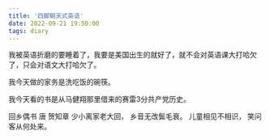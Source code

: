 ```yaml
---
title: '四脚朝天式英语'
date: 2022-09-21 19:50:00
tags: diary
---
```

我被英语折磨的要睡着了，我要是美国出生的就好了，就不会对英语课大打哈欠了，只会对语文大打哈欠了。

我今天做的家务是洗吃饭的碗筷。

我今天看的书是从马健翔那里借来的赛雷3分共产党历史。

回乡偶书 唐 贺知章
少小离家老大回，
乡音无改鬓毛衰。
儿童相见不相识，
笑问客从何处来。
